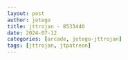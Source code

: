 ```yaml
---
layout: post
author: jotego
title: jttrojan - 8533440
date: 2024-07-12
categories: [arcade, jotego-jttrojan]
tags: [jttrojan, jtpatreon]
---
```


